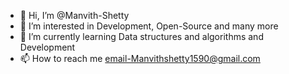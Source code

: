 - 👋 Hi, I’m @Manvith-Shetty
- 👀 I’m interested in Development, Open-Source and many more
- 🌱 I’m currently learning Data structures and algorithms and Development
- 📫 How to reach me email-Manvithshetty1590@gmail.com

<!---
Manvith-Shetty/Manvith-Shetty is a ✨ special ✨ repository because its `README.md` (this file) appears on your GitHub profile.
You can click the Preview link to take a look at your changes.
--->
